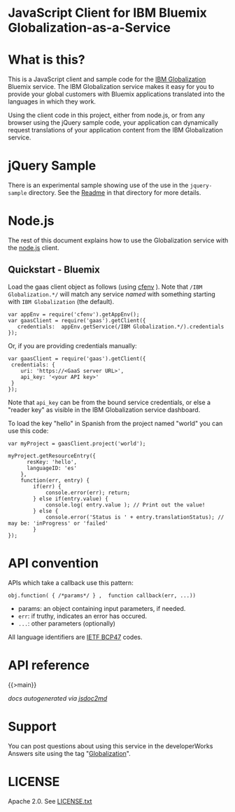 JavaScript Client for IBM Bluemix Globalization-as-a-Service
===
<!--
/*	
 * Copyright IBM Corp. 2015
 *
 * Licensed under the Apache License, Version 2.0 (the "License");
 * you may not use this file except in compliance with the License.
 * You may obtain a copy of the License at
 *
 * http://www.apache.org/licenses/LICENSE-2.0
 *
 * Unless required by applicable law or agreed to in writing, software
 * distributed under the License is distributed on an "AS IS" BASIS,
 * WITHOUT WARRANTIES OR CONDITIONS OF ANY KIND, either express or implied.
 * See the License for the specific language governing permissions and
 * limitations under the License.
 */
-->

# What is this?

This is a JavaScript client and sample code for the
[IBM Globalization](https://www.ng.bluemix.net/docs/#services/Globalization/index.html#globalization)
Bluemix service. The IBM Globalization service makes it easy for you to provide your global customers
with Bluemix applications translated into the languages in which they work.

Using the client code in this project, either from node.js, or from any browser using the jQuery sample
code, your application can dynamically request translations of your application content
from the IBM Globalization service.

# jQuery Sample

There is an experimental sample showing use of the use in the `jquery-sample` directory.
See the [Readme](./jquery-sample/README.md) in that directory for more details.

# Node.js

The rest of this document explains how to use the Globalization service
with the [node.js](http://nodejs.org) client.

## Quickstart - Bluemix

Load the gaas client object as follows (using [cfenv](https://www.npmjs.com/package/cfenv) ).
Note that `/IBM Globalization.*/` will match any service *named* with something starting
with `IBM Globalization` (the default). 

    var appEnv = require('cfenv').getAppEnv();
    var gaasClient = require('gaas').getClient({
       credentials:  appEnv.getService(/IBM Globalization.*/).credentials
    });

Or, if you are providing credentials manually:

    var gaasClient = require('gaas').getClient({
     credentials: {
        uri: 'https://<GaaS server URL>',
        api_key: '<your API key>'
     }
    });

Note that `api_key` can be from the bound service credentials, or else a "reader key" as
visible in the IBM Globalization service dashboard.

To load the key "hello" in Spanish from the project named "world" you can use this code:

    var myProject = gaasClient.project('world');

    myProject.getResourceEntry({
          resKey: 'hello',
          languageID: 'es'
        },
        function(err, entry) {
            if(err) {
                console.error(err); return;
            } else if(entry.value) {
                console.log( entry.value ); // Print out the value!
            } else {
                console.error('Status is ' + entry.translationStatus); // may be: 'inProgress' or 'failed'
            }
    });


API convention
==

APIs which take a callback use this pattern:

`obj.function( { /*params*/ } ,  function callback(err, ...))`

* params: an object containing input parameters, if needed.
* `err`: if truthy, indicates an error has occured.
* `...`: other parameters (optionally)

All language identifiers are [IETF BCP47](http://tools.ietf.org/html/bcp47) codes.

API reference
===
{{>main}}

*docs autogenerated via [jsdoc2md](https://github.com/jsdoc2md/jsdoc-to-markdown)*


Support
===
You can post questions about using this service in the developerWorks Answers site
using the tag "[Globalization](https://developer.ibm.com/answers/topics/globalization/)".

LICENSE
===
Apache 2.0. See [LICENSE.txt](LICENSE.txt)
